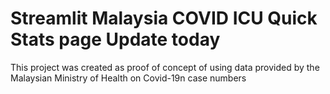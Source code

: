 # Streamlit Malaysia COVID ICU Quick Stats page Update today

This project was created as proof of concept of using data provided by the Malaysian Ministry of Health on Covid-19n case numbers
